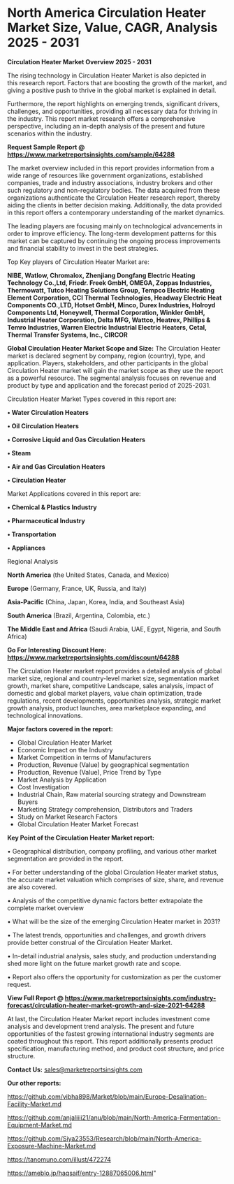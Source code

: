 # North America Circulation Heater Market Size, Value, CAGR, Analysis 2025 - 2031

<Strong> Circulation Heater Market Overview 2025 - 2031</strong>

The rising technology in Circulation Heater Market is also depicted in this research report. Factors that are boosting the growth of the market, and giving a positive push to thrive in the global market is explained in detail.

Furthermore, the report highlights on emerging trends, significant drivers, challenges, and opportunities, providing all necessary data for thriving in the industry. This report market research offers a comprehensive perspective, including an in-depth analysis of the present and future scenarios within the industry.

<strong>Request Sample Report @ <a href=https://www.marketreportsinsights.com/sample/64288>https://www.marketreportsinsights.com/sample/64288</a></strong>

The market overview included in this report provides information from a wide range of resources like government organizations, established companies, trade and industry associations, industry brokers and other such regulatory and non-regulatory bodies. The data acquired from these organizations authenticate the Circulation Heater research report, thereby aiding the clients in better decision making. Additionally, the data provided in this report offers a contemporary understanding of the market dynamics.

The leading players are focusing mainly on technological advancements in order to improve efficiency. The long-term development patterns for this market can be captured by continuing the ongoing process improvements and financial stability to invest in the best strategies.

Top Key players of Circulation Heater Market are:

<strong>NIBE, Watlow, Chromalox, Zhenjiang Dongfang Electric Heating Technology Co.,Ltd, Friedr. Freek GmbH, OMEGA, Zoppas Industries, Thermowatt, Tutco Heating Solutions Group, Tempco Electric Heating Element Corporation, CCI Thermal Technologies, Headway Electric Heat Components CO.,LTD, Hotset GmbH, Minco, Durex Industries, Holroyd Components Ltd, Honeywell, Thermal Corporation, Winkler GmbH, Industrial Heater Corporation, Delta MFG, Wattco, Heatrex, Phillips & Temro Industries, Warren Electric Industrial Electric Heaters, Cetal, Thermal Transfer Systems, Inc., CIRCOR</strong>

<strong><b>Global Circulation Heater Market Scope and Size:</b></strong>
The Circulation Heater market is declared segment by company, region (country), type, and application. Players, stakeholders, and other participants in the global Circulation Heater market will gain the market scope as they use the report as a powerful resource. The segmental analysis focuses on revenue and product by type and application and the forecast period of 2025-2031.

Circulation Heater Market Types covered in this report are:

<strong>• Water Circulation Heaters

• Oil Circulation Heaters

• Corrosive Liquid and Gas Circulation Heaters

• Steam

• Air and Gas Circulation Heaters

• Circulation Heater</strong>

Market Applications covered in this report are:

<strong>• Chemical & Plastics Industry

• Pharmaceutical Industry

• Transportation

• Appliances</strong> 

Regional Analysis

<strong>North America</strong> (the United States, Canada, and Mexico)

<strong>Europe</strong> (Germany, France, UK, Russia, and Italy)

<strong>Asia-Pacific</strong> (China, Japan, Korea, India, and Southeast Asia)

<strong>South America</strong> (Brazil, Argentina, Colombia, etc.)

<strong>The Middle East and Africa</strong> (Saudi Arabia, UAE, Egypt, Nigeria, and South Africa)

<strong>Go For Interesting Discount Here: <a href=https://www.marketreportsinsights.com/discount/64288>https://www.marketreportsinsights.com/discount/64288</a></strong>

The Circulation Heater market report provides a detailed analysis of global market size, regional and country-level market size, segmentation market growth, market share, competitive Landscape, sales analysis, impact of domestic and global market players, value chain optimization, trade regulations, recent developments, opportunities analysis, strategic market growth analysis, product launches, area marketplace expanding, and technological innovations.

<strong><b>Major factors covered in the report:</b></strong>
<ul>
  <li>Global Circulation Heater Market </li>
  <li>Economic Impact on the Industry</li>
  <li>Market Competition in terms of Manufacturers</li>
  <li>Production, Revenue (Value) by geographical segmentation</li>
  <li>Production, Revenue (Value), Price Trend by Type</li>
  <li>Market Analysis by Application</li>
  <li>Cost Investigation</li>
  <li>Industrial Chain, Raw material sourcing strategy and Downstream Buyers</li>
  <li>Marketing Strategy comprehension, Distributors and Traders</li>
  <li>Study on Market Research Factors</li>
  <li>Global Circulation Heater Market Forecast</li>
</ul>

<strong><b>Key Point of the Circulation Heater Market report:</b></strong>

• Geographical distribution, company profiling, and various other market segmentation are provided in the report.

• For better understanding of the global Circulation Heater market status, the accurate market valuation which comprises of size, share, and revenue are also covered.

• Analysis of the competitive dynamic factors better extrapolate the complete market overview

• What will be the size of the emerging Circulation Heater market in 2031?

• The latest trends, opportunities and challenges, and growth drivers provide better construal of the Circulation Heater Market.

• In-detail industrial analysis, sales study, and production understanding shed more light on the future market growth rate and scope.

• Report also offers the opportunity for customization as per the customer request.

<strong><b>View Full Report @ <a href=https://www.marketreportsinsights.com/industry-forecast/circulation-heater-market-growth-and-size-2021-64288>https://www.marketreportsinsights.com/industry-forecast/circulation-heater-market-growth-and-size-2021-64288</a></b></strong>


At last, the Circulation Heater Market report includes investment come analysis and development trend analysis. The present and future opportunities of the fastest growing international industry segments are coated throughout this report. This report additionally presents product specification, manufacturing method, and product cost structure, and price structure.

<strong>Contact Us:</strong>
sales@marketreportsinsights.com

<strong>Our other reports:</strong>

<a href=https://github.com/vibha898/Market/blob/main/Europe-Desalination-Facility-Market.md>https://github.com/vibha898/Market/blob/main/Europe-Desalination-Facility-Market.md</a>

<a href=https://github.com/anjaliiii21/anu/blob/main/North-America-Fermentation-Equipment-Market.md>https://github.com/anjaliiii21/anu/blob/main/North-America-Fermentation-Equipment-Market.md</a>

<a href=https://github.com/Siya23553/Research/blob/main/North-America-Exposure-Machine-Market.md>https://github.com/Siya23553/Research/blob/main/North-America-Exposure-Machine-Market.md</a>

<a href=https://tanomuno.com/illust/472274>https://tanomuno.com/illust/472274</a>

<a href=https://ameblo.jp/haqsaif/entry-12887065006.html>https://ameblo.jp/haqsaif/entry-12887065006.html</a>"
